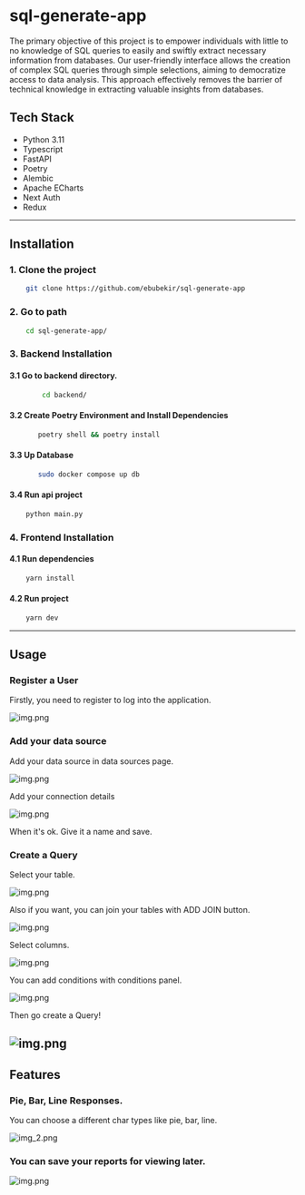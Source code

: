 <h1>sql-generate-app</h1>
<p>
    The primary objective of this project is to empower individuals with little to no knowledge of SQL queries to easily and swiftly extract necessary information from databases.
    Our user-friendly interface allows the creation of complex SQL queries through simple selections, aiming to democratize access to data analysis. This approach effectively    
    removes the barrier of technical knowledge in extracting valuable insights from databases.
</p>

## Tech Stack

- Python 3.11
- Typescript
- FastAPI
- Poetry
- Alembic
- Apache ECharts
- Next Auth
- Redux

---

## Installation

### 1. Clone the project

```bash
    git clone https://github.com/ebubekir/sql-generate-app
```

### 2. Go to path

```bash
    cd sql-generate-app/
```

### 3. Backend Installation

#### 3.1 Go to backend directory.
   
```bash
        cd backend/
```

#### 3.2 Create Poetry Environment and Install Dependencies
    
```bash
       poetry shell && poetry install
```
   
#### 3.3 Up Database

```bash
       sudo docker compose up db
```
   
#### 3.4 Run api project
```bash
    python main.py
```

### 4. Frontend Installation

#### 4.1 Run dependencies

```bash
    yarn install
```

#### 4.2 Run project

```bash
    yarn dev
```

---

## Usage

### Register a User
Firstly, you need to register to log into the application.

![img.png](media/register.png)

### Add your data source
Add your data source in data sources page.

![img.png](media/data_source_type_selection.png)

Add your connection details

![img.png](media/add_connection_details.png)

When it's ok. Give it a name and save.

### Create a Query

Select your table.

![img.png](media/table_selection.png)

Also if you want, you can join your tables with ADD JOIN button.

![img.png](media/join_option.png)

Select columns.

![img.png](media/select_columns.png)

You can add conditions with conditions panel.

![img.png](media/conditon.png)

Then go create a Query!

![img.png](media/sql_query_result.png)
---

## Features

### Pie, Bar, Line Responses.

You can choose a different char types like pie, bar, line.

![img_2.png](media/pie_response.png)


### You can save your reports for viewing later.

![img.png](media/reports_page.png)